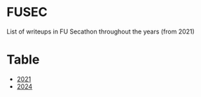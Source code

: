 # FUSEC

List of writeups in FU Secathon throughout the years (from 2021)

# Table

- [2021](2021/README.md)
- [2024](2024/README.md)